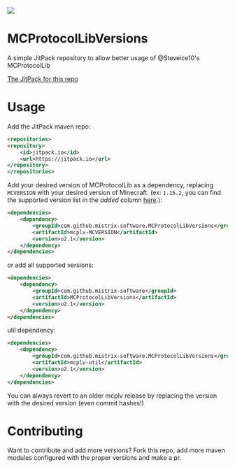 [![](https://jitpack.io/v/mistrix-software/MCProtocolLibVersions.svg)](https://jitpack.io/#mistrix-software/MCProtocolLibVersions)

# MCProtocolLibVersions
A simple JitPack repository to allow better usage of @Steveice10's MCProtocolLib

[The JitPack for this repo](https://jitpack.io/#mistrix-software/MCProtocolLibVersions/)

# Usage
Add the JitPack maven repo:
```xml
<repositories>
<repository>
	<id>jitpack.io</id>
	<url>https://jitpack.io</url>
</repository>
</repositories>
```

Add your desired version of MCProtocolLib as a dependency, replacing `MCVERSION` with your desired version of Minecraft.
(ex: `1.15.2`, you can find the supported version list in the _added_ column [here](https://github.com/mistrix-software/MCProtocolLibVersions/projects/1).):
```xml
<dependencies>
	<dependency>
	    <groupId>com.github.mistrix-software.MCProtocolLibVersions</groupId>
		<artifactId>mcplv-MCVERSION</artifactId>
		<version>u2.1</version>
	</dependency>
</dependencies>
```
or add all supported versions:
```xml
<dependencies>
	<dependency>
	    <groupId>com.github.mistrix-software</groupId>
		<artifactId>MCProtocolLibVersions</artifactId>
		<version>u2.1</version>
	</dependency>
</dependencies>
```
util dependency:
```xml
<dependencies>
	<dependency>
	    <groupId>com.github.mistrix-software.MCProtocolLibVersions</groupId>
		<artifactId>mcplv-util</artifactId>
		<version>u2.1</version>
	</dependency>
</dependencies>
```

You can always revert to an older mcplv release by replacing the version with the desired version (even commit hashes!)

# Contributing
Want to contribute and add more versions? Fork this repo, add more maven modules configured with the proper versions and make a pr.
